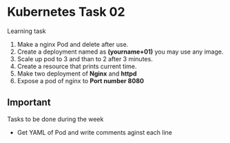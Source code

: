 # Kubernetes Task 02 

Learning task

1. Make a nginx Pod and delete after use. 
2. Create a deployment named as **(yourname+01)** you may use any image.
3. Scale up pod to 3 and than to 2 after 3 minutes. 
4. Create a resource that prints current time.
5. Make two deployment of **Nginx** and **httpd** 
6. Expose a pod of nginx to **Port number 8080**



## Important 
Tasks to be done during the week 

- Get YAML of Pod and write comments aginst each line  
 

